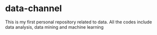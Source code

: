 # data-channel
This is my first personal repository related to data. All the codes include data analysis, data mining and machine learning
